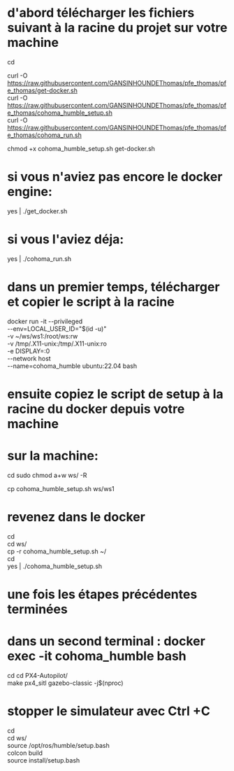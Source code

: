 # d'abord télécharger les fichiers suivant à la racine du projet sur votre machine
cd

curl -O https://raw.githubusercontent.com/GANSINHOUNDEThomas/pfe_thomas/pfe_thomas/get-docker.sh \
curl -O https://raw.githubusercontent.com/GANSINHOUNDEThomas/pfe_thomas/pfe_thomas/cohoma_humble_setup.sh \
curl -O https://raw.githubusercontent.com/GANSINHOUNDEThomas/pfe_thomas/pfe_thomas/cohoma_run.sh

chmod +x cohoma_humble_setup.sh get-docker.sh 




# si vous n'aviez pas encore le docker engine:
yes | ./get_docker.sh 

# si vous l'aviez déja:
yes | ./cohoma_run.sh 


# dans un premier temps, télécharger et copier le script à la racine 

docker run -it --privileged \
  --env=LOCAL_USER_ID="$(id -u)" \
  -v ~/ws/ws1:/root/ws:rw \
  -v /tmp/.X11-unix:/tmp/.X11-unix:ro \
  -e DISPLAY=:0 \
  --network host \
  --name=cohoma_humble ubuntu:22.04 bash
  
# ensuite copiez le script de setup à la racine du docker depuis votre machine

# sur la machine:
cd 
sudo chmod a+w ws/ -R 

cp cohoma_humble_setup.sh ws/ws1  




# revenez dans le docker 
cd \
cd ws/ \
cp -r cohoma_humble_setup.sh ~/ \
cd \
yes | ./cohoma_humble_setup.sh 




# une fois les étapes précédentes terminées
# dans un second terminal : docker exec -it cohoma_humble bash
cd
cd PX4-Autopilot/ \
make px4_sitl gazebo-classic -j$(nproc) 

# stopper le simulateur avec Ctrl +C 

cd \
cd ws/ \
source /opt/ros/humble/setup.bash \
colcon build \
source install/setup.bash 
